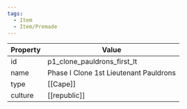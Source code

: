 ```yaml
---
tags:
  - Item
  - Item/Premade
---
```


| Property | Value                                  |
| -------- | -------------------------------------- |
| id       | p1_clone_pauldrons_first_lt            |
| name     | Phase I Clone 1st Lieutenant Pauldrons |
| type     | [[Cape]]                               |
| culture  | [[republic]]                  |


